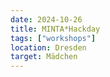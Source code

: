 ```yaml
---
date: 2024-10-26
title: MINTA*Hackday
tags: ["workshops"]
location: Dresden
target: Mädchen
---
```

